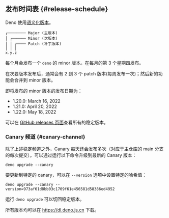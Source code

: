 ## 发布时间表 {#release-schedule}

Deno 使用[语义化版本](https://semver.org/lang/zh-CN/)。

```plain
┌──────── Major (主版本)
│ ┌────── Minor (次版本)
│ │ ┌──── Patch (补丁版本)
│ │ │
x.y.z
```

每个月会发布一个 `deno` 的 minor 版本。在每月的第 3 个星期四发布。

在次要版本发布后，通常会有 2 到 3 个 patch 版本(每周发布一次)；然后新的功能会合并到 minor 版本。

即将发布的 minor 版本的发布日期为：

- 1.20.0: March 16, 2022
- 1.21.0: April 20, 2022
- 1.22.0: May 18, 2022

可以在 [GitHub releases 页面](https://github.com/denoland/deno/releases)查看所有的稳定版本。

### Canary 频道 {#canary-channel}

除了上述稳定频道之外，Canary 每天还会发布多次（对应于主仓库的 main 分支的每次提交）。可以通过运行以下命令升级到最新的 Canary 版本：

```
deno upgrade --canary
```

要更新到特定的 canary，可以在 `--version` 选项中设置特定的哈希值：

```
deno upgrade --canary --version=973af61d8bb03c1709f61e456581d58386ed4952
```

运行 `deno upgrade` 可以切回稳定版本。

所有版本均可以在 https://dl.deno.js.cn 下载。
